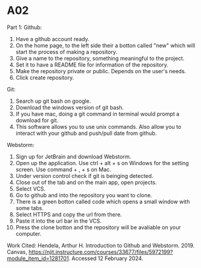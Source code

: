 # A02

Part 1:
Github:
1. Have a github account ready.
2. On the home page, to the left side their a botton called "new" which will start the process of making a repository.
3. Give a name to the repository, something meaningful to the project.
4. Set it to have a README file for information of the repository.
5. Make the repository private or public. Depends on the user's needs.
6. Click create repository.

Git:
1. Search up git bash on google.
2. Download the windows version of git bash.
3. If you have mac, doing a git command in terminal would prompt a download for git.
4. This software allows you to use unix commands. Also allow you to interact with your github and push/pull date from github.

Webstorm:
1. Sign up for JetBrain and download Webstorm.
2. Open up the application. Use ctrl + alt + s on Windows for the setting screen. Use command + , + s on Mac.
3. Under version control check if git is beinging detected.
4. Close out of the tab and on the main app, open projects.
5. Select VCS.
6. Go to github and into the repository you want to clone.
7. There is a green botton called code which opens a small window with some tabs.
8. Select HTTPS and copy the url from there.
9. Paste it into the url bar in the VCS.
10. Press the clone botton and the repository will be avaliable on your computer.

Work Cited:
Hendela, Arthur H. Introduction to Github and Webstorm. 2019. Canvas, https://njit.instructure.com/courses/33677/files/5972199?module_item_id=1281701. Accessed 12 February 2024.

